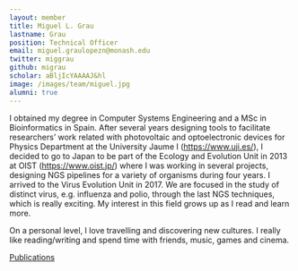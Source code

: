```yaml
---
layout: member
title: Miguel L. Grau
lastname: Grau
position: Technical Officer
email: miguel.graulopezn@monash.edu
twitter: miggrau
github: migrau
scholar: aBljIcYAAAAJ&hl
image: /images/team/miguel.jpg
alumni: true
---
```


I obtained my degree in Computer Systems Engineering and a MSc in Bioinformatics in Spain. After several years designing tools to facilitate researchers’ work related with photovoltaic and optoelectronic devices for Physics Department at the University Jaume I (https://www.uji.es/), I decided to go to Japan to be part of the Ecology and Evolution Unit in 2013 at OIST (https://www.oist.jp/) where I was working in several projects, designing NGS pipelines for a variety of organisms during four years.
I arrived to the Virus Evolution Unit in 2017. We are focused in the study of distinct virus, e.g. influenza and polio, through the last NGS techniques, which is really exciting. My interest in this field grows up as I read and learn more.

On a personal level, I love travelling and discovering new cultures. I really like reading/writing and spend time with friends, music, games and cinema.


[Publications](https://www.ncbi.nlm.nih.gov/pubmed/?term=Miguel+L+gra)
